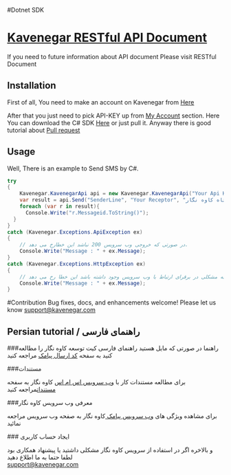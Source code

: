 #Dotnet SDK
# <a href="http://kavenegar.com/rest.html">Kavenegar RESTful API Document</a>
If you need to future information about API document Please visit RESTful Document

## Installation
<p>
First of all, You need to make an account on Kavenegar from <a href="https://panel.kavenegar.com/Client/Membership/Register">Here</a>
</p>
<p>
After that you just need to pick API-KEY up from <a href="http://panel.kavenegar.com/Client/setting/index">My Account</a> section.
Here You can download the C# SDK <a href="https://raw.githubusercontent.com/KaveNegar/kavenegar-csharp/master/Kavenegar/bin/Debug/Kavenegar.dll">Here</a> or just pull it.
Anyway there is good tutorial about <a href="http://gun.io/blog/how-to-github-fork-branch-and-pull-request/">Pull  request</a>
</p>

## Usage
Well, There is an example to Send SMS by C#.

```c#
try
{
	Kavenegar.KavenegarApi api = new Kavenegar.KavenegarApi("Your Api Key");
	var result = api.Send("SenderLine", "Your Receptor", "خدمات پیام کوتاه کاوه نگار");
	foreach (var r in result){
	  Console.Write("r.Messageid.ToString()");
  }
}
catch (Kavenegar.Exceptions.ApiException ex) 
{
	// در صورتی که خروجی وب سرویس 200 نباشد این خطارخ می دهد.
	Console.Write("Message : " + ex.Message);
}
catch (Kavenegar.Exceptions.HttpException ex) 
{
	// در زمانی که مشکلی در برقرای ارتباط با وب سرویس وجود داشته باشد این خطا رخ می دهد
	Console.Write("Message : " + ex.Message);
}
```

#Contribution
Bug fixes, docs, and enhancements welcome! Please let us know <a href="mailto:support@kavenegar.com?Subject=SDK" target="_top">support@kavenegar.com</a>



## Persian tutorial / راهنمای فارسی
###راهنما
در صورتی که مایل هستید راهنمای فارسی کیت توسعه کاوه نگار را مطالعه کنید به سفحه 
<a href="http://kavenegar.com/sdk.html">کد ارسال پیامک</a>
مراجعه کنید

###مستندات
<p>
برای مطالعه مستندات کار با 
<a href="http://kavenegar.com"  target="_blank">وب سرویس اس ام اس</a>
کاوه نگار به سفحه <a href="http://kavenegar.com/rest.html">مستندات</a>مراجعه کنید
</p>
###معرفی وب سرویس کاوه نگار
<p>
برای مشاهده ویژگی های 
<a href="http://kavenegar.com/%D9%88%D8%A8-%D8%B3%D8%B1%D9%88%DB%8C%D8%B3-%D9%BE%DB%8C%D8%A7%D9%85%DA%A9.html">
وب سرویس پیامک
</a>
کاوه نگار به صفحه  وب سرویس مراجعه نمائید
</p>
### ایجاد حساب کاربری
<p>
و بالاخره اگر در استفاده از سرویس کاوه نگار مشکلی داشتید یا پیشنهاد همکاری  بود لطفا حتما به ما اطلاع دهید
<br>
<a href="mailto:support@kavenegar.com">support@kavenegar.com</a>

</p>
